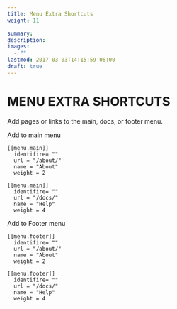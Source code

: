 ```yaml
---
title: Menu Extra Shortcuts
weight: 11

summary:
description: 
images: 
  - ""
lastmod: 2017-03-03T14:15:59-06:00
draft: true
---
```


# MENU EXTRA SHORTCUTS

Add pages or links to the main, docs, or footer menu.

Add to main menu

```
[[menu.main]]
  identifire= ""
  url = "/about/"
  name = "About"
  weight = 2

[[menu.main]]
  identifire= ""
  url = "/docs/"
  name = "Help"
  weight = 4
```

Add to Footer menu 

```
[[menu.footer]]
  identifire= ""
  url = "/about/"
  name = "About"
  weight = 2

[[menu.footer]]
  identifire= ""
  url = "/docs/"
  name = "Help"
  weight = 4
```

<!-- You can define additional menu entries or shortcuts in the navigation menu without any link to content.

## Basic configuration

Edit the website configuration `config.toml` and add a `[[menu.shortcuts]]` entry for each link your want to add.

Example from the current website:


    [[menu.shortcuts]] 
    name = "<i class='fab fa-github'></i> Github repo"
    identifier = "ds"
    url = "https://github.com/matcornic/docco"
    weight = 10

    [[menu.shortcuts]]
    name = "<i class='fas fa-camera'></i> Showcases"
    url = "/showcase"
    weight = 11

    [[menu.shortcuts]]
    name = "<i class='fas fa-bookmark'></i> Hugo Documentation"
    identifier = "hugodoc"
    url = "https://gohugo.io/"
    weight = 20

    [[menu.shortcuts]]
    name = "<i class='fas fa-bullhorn'></i> Credits"
    url = "/credits"
    weight = 30


By default, shortcuts are preceded by a title. This title can be disabled by setting `disableShortcutsTitle=true`. 

However, if you want to keep the title but change its value, it can be overriden by changing your local i18n translation string configuration.

For example, in your local `i18n/en.toml` file, add the following content

    [Shortcuts-Title]
    other = "<Your value>"


Read more about [hugo menu](https://gohugo.io/extras/menus/) and hugo [i18n translation strings](https://gohugo.io/content-management/multilingual/#menus) -->